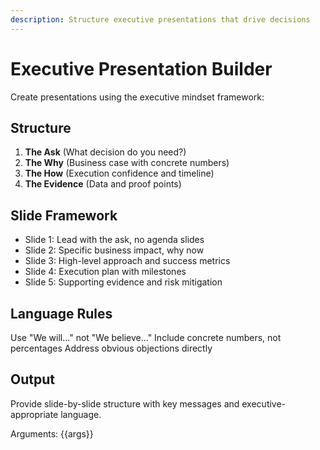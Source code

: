 ```yaml
---
description: Structure executive presentations that drive decisions
---
```


# Executive Presentation Builder

Create presentations using the executive mindset framework:

## Structure
1. **The Ask** (What decision do you need?)
2. **The Why** (Business case with concrete numbers)
3. **The How** (Execution confidence and timeline)
4. **The Evidence** (Data and proof points)

## Slide Framework
- Slide 1: Lead with the ask, no agenda slides
- Slide 2: Specific business impact, why now
- Slide 3: High-level approach and success metrics
- Slide 4: Execution plan with milestones
- Slide 5: Supporting evidence and risk mitigation

## Language Rules
Use "We will..." not "We believe..."
Include concrete numbers, not percentages
Address obvious objections directly

## Output
Provide slide-by-slide structure with key messages and executive-appropriate language.

Arguments: {{args}}